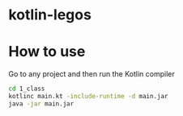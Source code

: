 # kotlin-legos

# How to use
Go to any project and then run the Kotlin compiler
```bash
cd 1_class
kotlinc main.kt -include-runtime -d main.jar
java -jar main.jar
```